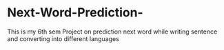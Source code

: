 # Next-Word-Prediction-
This is my 6th sem Project on prediction next word while writing sentence and converting into different languages
